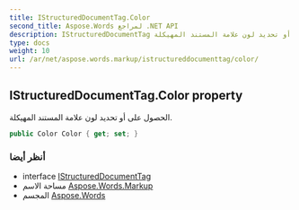 ```yaml
---
title: IStructuredDocumentTag.Color
second_title: Aspose.Words لمراجع .NET API
description: IStructuredDocumentTag ملكية. الحصول على أو تحديد لون علامة المستند المهيكلة.
type: docs
weight: 10
url: /ar/net/aspose.words.markup/istructureddocumenttag/color/
---
```

## IStructuredDocumentTag.Color property

الحصول على أو تحديد لون علامة المستند المهيكلة.

```csharp
public Color Color { get; set; }
```

### أنظر أيضا

* interface [IStructuredDocumentTag](../)
* مساحة الاسم [Aspose.Words.Markup](../../istructureddocumenttag/)
* المجسم [Aspose.Words](../../../)


